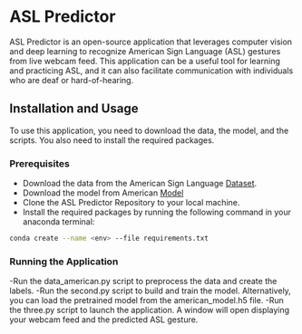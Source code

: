 # ASL Predictor

ASL Predictor is an open-source application that leverages computer vision and deep learning to recognize American Sign Language (ASL) gestures from live webcam feed. This application can be a useful tool for learning and practicing ASL, and it can also facilitate communication with individuals who are deaf or hard-of-hearing.

## Installation and Usage

To use this application, you need to download the data, the model, and the scripts. You also need to install the required packages.

### Prerequisites

- Download the data from the American Sign Language [Dataset](https://www.kaggle.com/datasets/prathumarikeri/american-sign-language-09az).
- Download the model from American [Model](https://firebasestorage.googleapis.com/v0/b/american-sign-language-7e378.appspot.com/o/american_model.h5?alt=media&token=7553a597-fa46-4228-a3f2-199086fecbf2)
- Clone the ASL Predictor Repository to your local machine.
- Install the required packages by running the following command in your anaconda terminal:

```bash
conda create --name <env> --file requirements.txt
```
### Running the Application
-Run the data_american.py script to preprocess the data and create the labels.
-Run the second.py script to build and train the model. Alternatively, you can load the pretrained model from the american_model.h5 file.
-Run the three.py script to launch the application. A window will open displaying your webcam feed and the predicted ASL gesture.
